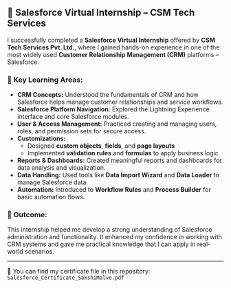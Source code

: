 ## 💼 Salesforce Virtual Internship – CSM Tech Services

I successfully completed a **Salesforce Virtual Internship** offered by **CSM Tech Services Pvt. Ltd.**, where I gained hands-on experience in one of the most widely used **Customer Relationship Management (CRM)** platforms – Salesforce.

### 🔹 Key Learning Areas:
- **CRM Concepts:** Understood the fundamentals of CRM and how Salesforce helps manage customer relationships and service workflows.
- **Salesforce Platform Navigation:** Explored the Lightning Experience interface and core Salesforce modules.
- **User & Access Management:** Practiced creating and managing users, roles, and permission sets for secure access.
- **Customizations:**
  - Designed **custom objects**, **fields**, and **page layouts**
  - Implemented **validation rules** and **formulas** to apply business logic
- **Reports & Dashboards:** Created meaningful reports and dashboards for data analysis and visualization.
- **Data Handling:** Used tools like **Data Import Wizard** and **Data Loader** to manage Salesforce data.
- **Automation:** Introduced to **Workflow Rules** and **Process Builder** for basic automation flows.

### 🧠 Outcome:
This internship helped me develop a strong understanding of Salesforce administration and functionality. It enhanced my confidence in working with CRM systems and gave me practical knowledge that I can apply in real-world scenarios.

---

📄 You can find my certificate file in this repository:  
`Salesforce_Certificate_SakshiMalve.pdf`
